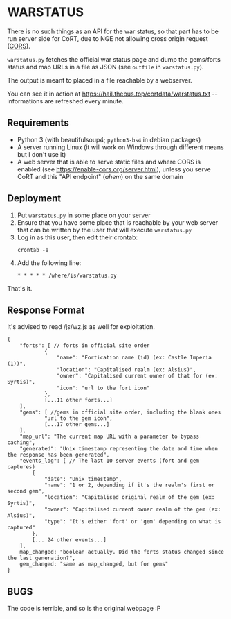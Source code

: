 # WARSTATUS

There is no such things as an API for the war status, so that part has to be
run server side for CoRT, due to NGE not allowing cross origin request
([CORS](https://developer.mozilla.org/en-US/docs/Web/HTTP/CORS)).

`warstatus.py` fetches the official war status page and dump the gems/forts
status and map URLs in a file as JSON (see `outfile` in `warstatus.py`).

The output is meant to placed in a file reachable by a webserver.

You can see it in action at https://hail.thebus.top/cortdata/warstatus.txt --
informations are refreshed every minute.

## Requirements

- Python 3 (with beautifulsoup4; `python3-bs4` in debian packages)
- A server running Linux (it will work on Windows through different means but I don't use it)
- A web server that is able to serve static files and where CORS is enabled
  (see https://enable-cors.org/server.html), unless you serve CoRT and this
  "API endpoint" (*ahem*) on the same domain

## Deployment

1. Put `warstatus.py` in some place on your server
2. Ensure that you have some place that is reachable by your web server that
   can be written by the user that will execute `warstatus.py`
3. Log in as this user, then edit their crontab:
	```
	crontab -e
	```
4. Add the following line:
	```
	* * * * * /where/is/warstatus.py
	```

That's it.

## Response Format

It's advised to read /js/wz.js as well for exploitation.

```
{
    "forts": [ // forts in official site order
            {
                "name": "Fortication name (id) (ex: Castle Imperia (1))",
                "location": "Capitalised realm (ex: Alsius)",
                "owner": "Capitalised current owner of that for (ex: Syrtis)",
                "icon": "url to the fort icon"
            },
            [...11 other forts...]
    ],
    "gems": [ //gems in official site order, including the blank ones
            "url to the gem icon",
            [...17 other gems...]
    ],
    "map_url": "The current map URL with a parameter to bypass caching",
    "generated": "Unix timestamp representing the date and time when the response has been generated",
    "events_log": [ // The last 10 server events (fort and gem captures)
        {
            "date": "Unix timestamp",
            "name": "1 or 2, depending if it's the realm's first or second gem",
            "location": "Capitalised original realm of the gem (ex: Syrtis)",
            "owner": "Capitalised current owner realm of the gem (ex: Alsius)",
            "type": "It's either 'fort' or 'gem' depending on what is captured"
        },
        [... 24 other events...]
    ],
    map_changed: "boolean actually. Did the forts status changed since the last generation?",
    gem_changed: "same as map_changed, but for gems"
}
```

## BUGS

The code is terrible, and so is the original webpage :P
